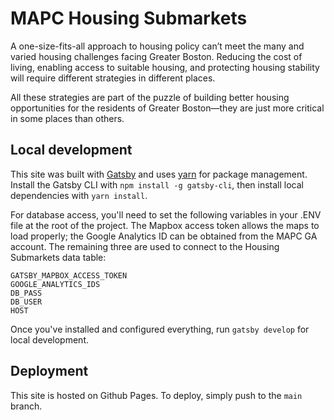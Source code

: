 # MAPC Housing Submarkets

A one-size-fits-all approach to housing policy can’t meet the many and varied housing challenges facing Greater Boston. Reducing the cost of living, enabling access to suitable housing, and protecting housing stability will require different strategies in different places.

All these strategies are part of the puzzle of building better housing opportunities for the residents of Greater Boston—they are just more critical in some places than others.

## Local development
This site was built with [Gatsby](https://www.gatsbyjs.com) and uses [yarn](https://yarnpkg.com/) for package management. Install the Gatsby CLI with `npm install -g gatsby-cli`, then install local dependencies with `yarn install`.

For database access, you'll need to set the following variables in your .ENV file at the root of the project. The Mapbox access token allows the maps to load properly; the Google Analytics ID can be obtained from the MAPC GA account. The remaining three are used to connect to the Housing Submarkets data table:

```
GATSBY_MAPBOX_ACCESS_TOKEN
GOOGLE_ANALYTICS_IDS
DB_PASS
DB_USER
HOST
```

Once you've installed and configured everything, run `gatsby develop` for local development.

## Deployment
This site is hosted on Github Pages. To deploy, simply push to the `main` branch.